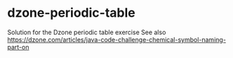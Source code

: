 # dzone-periodic-table
Solution for the Dzone periodic table exercise
See also https://dzone.com/articles/java-code-challenge-chemical-symbol-naming-part-on

